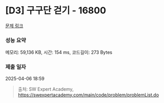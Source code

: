 # [D3] 구구단 걷기 - 16800 

[문제 링크](https://swexpertacademy.com/main/code/problem/problemDetail.do?contestProbId=AYaf9W8afyMDFAQ9) 

### 성능 요약

메모리: 59,136 KB, 시간: 154 ms, 코드길이: 273 Bytes

### 제출 일자

2025-04-06 18:59



> 출처: SW Expert Academy, https://swexpertacademy.com/main/code/problem/problemList.do